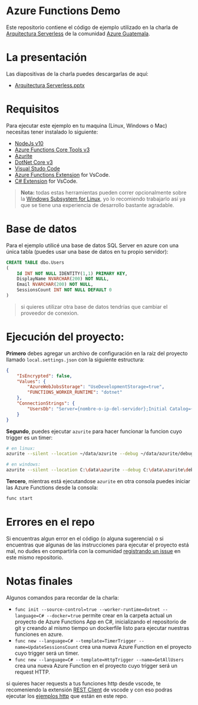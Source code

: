 # Azure Functions Demo

Este repositorio contiene el código de ejemplo utilizado en la charla de [Arquitectura Serverless](https://www.meetup.com/Azure-Guatemala/events/268574054/) de la comunidad [Azure Guatemala](https://www.facebook.com/azuregt/).

# La presentación

Las diapositivas de la charla puedes descargarlas de aquí:

- [Arquitectura Serverless.pptx](https://1drv.ms/p/s!AnSpkxOg_w2Ck5tAhA3FOb8_p5MThQ?e=xNdUlD)

# Requisitos

Para ejecutar este ejemplo en tu maquina (Linux, Windows o Mac) necesitas tener instalado lo siguiente:

- [NodeJs v10](https://nodejs.org/en/download/)
- [Azure Functions Core Tools v3](https://docs.microsoft.com/en-us/azure/azure-functions/functions-run-local?tabs=windows#v2)
- [Azurite](https://github.com/Azure/Azurite#npm)
- [DotNet Core v3](https://dotnet.microsoft.com/download/dotnet-core/3.0)
- [Visual Studo Code](https://code.visualstudio.com/#alt-downloads)
- [Azure Functions Extension](https://marketplace.visualstudio.com/items?itemName=ms-azuretools.vscode-azurefunctions) for VsCode.
- [C# Extension](https://marketplace.visualstudio.com/items?itemName=ms-vscode.csharp) for VsCode.

> **Nota:** todas estas herramientas pueden correr opcionalmente sobre la [Windows Subsystem for Linux](https://docs.microsoft.com/en-us/windows/wsl/install-win10), yo lo recomiendo trabajarlo así ya que se tiene una experiencia de desarrollo bastante agradable.

# Base de datos

Para el ejemplo utilicé una base de datos SQL Server en azure con una única tabla (puedes usar una base de datos en tu propio servidor):

```sql
CREATE TABLE dbo.Users
(
    Id INT NOT NULL IDENTITY(1,1) PRIMARY KEY,
    DisplayName NVARCHAR(200) NOT NULL,
    Email NVARCHAR(200) NOT NULL,
    SessionsCount INT NOT NULL DEFAULT 0
)
```

> si quieres utilizar otra base de datos tendrías que cambiar el proveedor de conexion.

# Ejecución del proyecto:

**Primero** debes agregar un archivo de configuración en la raíz del proyecto llamado `local.settings.json` con la siguiente estructura:

```json
{
    "IsEncrypted": false,
    "Values": {
        "AzureWebJobsStorage": "UseDevelopmentStorage=true",
        "FUNCTIONS_WORKER_RUNTIME": "dotnet"
    },
    "ConnectionStrings": {
        "UsersDb": "Server={nombre-o-ip-del-servidor};Initial Catalog={base-de-datos};Persist Security Info=False;User ID={usuario};Password={clave};MultipleActiveResultSets=False;Encrypt=True;TrustServerCertificate=False;Connection Timeout=30;"
    }
}
```

**Segundo**, puedes ejecutar `azurite` para hacer funcionar la funcion cuyo trigger es un timer:

```bash
# en linux:
azurite --silent --location ~/data/azurite --debug ~/data/azurite/debug.log

# en windows:
azurite --silent --location C:\data\azurite --debug C:\data\azurite\debug.log
```

**Tercero**, mientras está ejecutandose `azurite` en otra consola puedes iniciar las Azure Functions desde la consola:

```bash
func start
```

# Errores en el repo

Si encuentras algun error en el código (o alguna sugerencia) o si encuentras que algunas de las instrucciones para ejecutar el proyecto está mal, no dudes en compartirla con la comunidad [registrando un issue](https://github.com/miguelerm/community-functions/issues/new) en este mismo repositorio.

# Notas finales

Algunos comandos para recordar de la charla:

- `func init --source-control=true --worker-runtime=dotnet --language=C# --docker=true` permite crear en la carpeta actual un proyecto de Azure Functions App en C#, inicializando el repositorio de git y creando al mismo tiempo un dockerfile listo para ejecutar nuestras funciones en azure.
- `func new --language=C# --template=TimerTrigger --name=UpdateSessionsCount` crea una nueva Azure Function en el proyecto cuyo trigger será un timer.
- `func new --language=C# --template=HttpTrigger --name=GetAllUsers` crea una nueva Azure Function en el proyecto cuyo trigger será un request HTTP.

si quieres hacer requests a tus funciones http desde vscode, te recomeniendo la extensión [REST Client](https://marketplace.visualstudio.com/items?itemName=humao.rest-client) de vscode y con eso podras ejecutar los [ejemplos http](./test-requests.http) que están en este repo.

